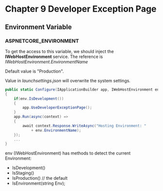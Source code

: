 # Chapter 9 Developer Exception Page

## Environment Variable

### ASPNETCORE_ENVIRONMENT
To get the access to this variable, we should inject the **IWebHostEnvironment** service. The reference is *IWebHostEnvironment.EnvironmentName*

Default value is "Production".

Value in *launchsettings.json* will overwrite the system settings.

```c#
public static Configure(IApplicationBuilder app, IWebHostEnvironment env)
{
    if(env.IsDevelopment())
    {
        app.UseDeveloperExceptionPage();
    }
    app.Run(async(context) => 
    {
        await context.Response.WriteAsync("Hosting Environment: "
            + env.EnvironmentName);
    });
    ...
}
```

env (IWebHostEnvironment) has methods to detect the current Environment:
- IsDevelopment()
- IsStaging()
- IsProduction() // the default
- IsEnvironment(string Env);
